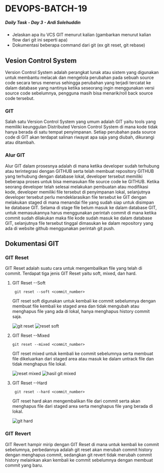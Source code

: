 # DEVOPS-BATCH-19
##### Daily Task - Day 3 - Ardi Solehuddin
- Jelaskan apa itu VCS GIT menurut kalian (gambarkan menurut kalian flow dari git ini seperti apa)
- Dokumentasi beberapa  command dari git (ex git reset, git rebase)

## Vesion Control System
Version Control System adalah perangkat lunak atau sistem yang digunakan untuk membantu melacak dan mengelola perubahan pada sebuah source code secara terus menerus sehingga perubahan yang terjadi tercatat ke dalam database yang nantinya ketika seseorang ingin menggunakan versi source code sebelumnya, pengguna masih bisa menarik/roll back source code tersebut.  

### GIT
Salah satu Version Control System yang umum adalah GIT yaitu tools yang memiliki keunggulan Distributed Version Control System di mana kode tidak hanya berada di satu tempat penyimpanan. Setiap perubahan pada source code di GIT akan terdapat salinan riwayat apa saja yang diubah, dikurangi atau ditambah. 

### Alur GIT
Alur GIT dalam prosesnya adalah di mana ketika developer sudah terhubung atau terintegrasi dengan GITHUB serta telah membuat repository GITHUB yang terhubung dengan database lokal, developer tersebut memiliki beberapa proses untuk bisa memasukan file source code ke GITHUB. Ketika seorang developer telah selesai melakukan pembuatan atau modifikasi kode, developer memiliki file tersebut di penyimpanan lokal, selanjutnya developer tersebut perlu mendeklarasikan file tersebut ke GIT dengan melakukan staged di mana menandai file yang sudah siap untuk disimpan ke database GIT. Selama di stage file belum masuk ke dalam database GIT, untuk memasukannya harus menggunakan perintah commit di mana ketika commit sudah dilakukan maka file kode sudah masuk ke dalam database GIT, selanjutnya file tersebut tinggal dimasukan ke dalam repository yang ada di website github menggunakan perintah git push.

## Dokumentasi GIT
### GIT Reset
GIT Reset adalah suatu cara untuk mengembalikan file yang telah di commit. Terdapat tiga jenis GIT Reset yaitu soft, mixed, dan hard.

1. GIT Reset --Soft

        git reset --soft <commit_number>

    GIT reset soft digunakan untuk kembali ke commit sebelumnya dengan membuat file kembali ke staged area dan tidak mengubah atau menghapus file yang ada di lokal, hanya menghapus history commit saja.<br/> 

    ![git reset](https://github.com/ardi2105/DEVOPS-BATCH-19/assets/151701736/1291da34-d825-42c3-8ecd-d15488374265)
    ![reset soft](https://github.com/ardi2105/DEVOPS-BATCH-19/assets/151701736/4e388c43-d2d1-4d22-9a74-21a19d2c2876)

2. GIT Reset --Mixed

       git reset --mixed <commit_number>

    GIT reset mixed untuk kembali ke commit sebelumnya serta membuat file dikeluarkan dari staged area atau masuk ke dalam untrack file dan tidak menghapus file lokal.

   ![reset mixed](https://github.com/ardi2105/DEVOPS-BATCH-19/assets/151701736/f5ee4287-7e93-4d5f-a75c-f99409d377c0)
    ![hasil git mixed](https://github.com/ardi2105/DEVOPS-BATCH-19/assets/151701736/8362f6b3-3817-4880-8177-c7431891ab12)

3. GIT Reset --Hard

        git reset --hard <commit_number>

    GIT reset hard akan mengembalikan file dari commit serta akan menghapus file dari staged area serta menghapus file yang berada di lokal. 

   ![git hard](https://github.com/ardi2105/DEVOPS-BATCH-19/assets/151701736/bec0db6c-436a-4b67-ad0a-3f19a80e160e)

### GIT Revert
GIT Revert hampir mirip dengan GIT Reset di mana untuk kembali ke commit sebelumnya, perbedannya adalah git reset akan merubah commit history dengan menghapus commit, sedangkan git revert tidak merubah commit history melainkan akan kembali ke commit sebelumnya dengan membuat commit yang baru.


  
